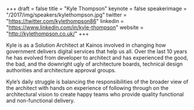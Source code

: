 +++
draft = false
title = "Kyle Thompson"
keynote = false
speakerimage = "/2017/img/speakers/kylethompson.jpg"
twitter = "https://twitter.com/kylethompson86"
linkedin = "https://www.linkedin.com/in/kyle-thompson"
website = "http://kylethompson.co.uk/"
+++

Kyle is as a Solution Architect at Kainos involved in changing how government delivers digital services that help us all. Over the last 10 years he has evolved from developer to architect and has experienced the good, the bad, and the downright ugly of architecture boards, technical design authorities and architecture approval groups.

Kyle’s daily struggle is balancing the responsibilities of the broader view of the architect with hands on experience of following through on the architectural vision to create happy teams who provide quality functional and non-functional delivery.
